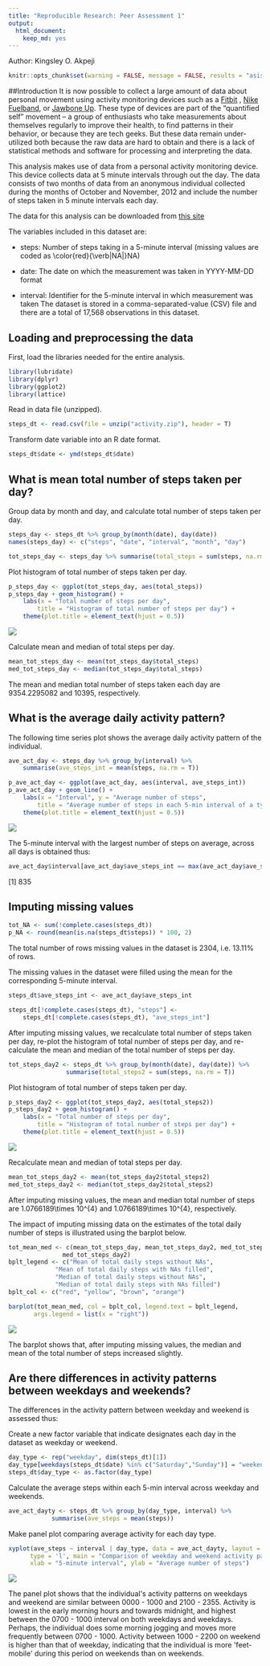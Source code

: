 ```yaml
---
title: "Reproducible Research: Peer Assessment 1"
output: 
  html_document: 
    keep_md: yes
---
```

Author: Kingsley O. Akpeji


```r
knitr::opts_chunk$set(warning = FALSE, message = FALSE, results = "asis")
```

##Introduction
It is now possible to collect a large amount of data about personal movement using activity monitoring devices such as a [Fitbit](http://www.fitbit.com/) , [Nike Fuelband](http://www.nike.com/us/en_us/c/nikeplus-fuelband), or [Jawbone Up](https://jawbone.com/up). These type of devices are part of the “quantified self” movement – a group of enthusiasts who take measurements about themselves regularly to improve their health, to find patterns in their behavior, or because they are tech geeks. But these data remain under-utilized both because the raw data are hard to obtain and there is a lack of statistical methods and software for processing and interpreting the data.  

This analysis makes use of data from a personal activity monitoring device. This device collects data at 5 minute intervals through out the day. The data consists of two months of data from an anonymous individual collected during the months of October and November, 2012 and include the number of steps taken in 5 minute intervals each day.

The data for this analysis can be downloaded from [this site](https://d396qusza40orc.cloudfront.net/repdata%2Fdata%2Factivity.zip)


The variables included in this dataset are:

* steps: Number of steps taking in a 5-minute interval (missing values are coded as \color{red}{\verb|NA|}NA)  

* date: The date on which the measurement was taken in YYYY-MM-DD format  

* interval: Identifier for the 5-minute interval in which measurement was taken
The dataset is stored in a comma-separated-value (CSV) file and there are a total of 17,568 observations in this dataset.


## Loading and preprocessing the data
First, load the libraries needed for the entire analysis.


```r
library(lubridate)
library(dplyr)
library(ggplot2)
library(lattice)
```

Read in data file (unzipped).


```r
steps_dt <- read.csv(file = unzip("activity.zip"), header = T)
```

Transform date variable into an R date format.


```r
steps_dt$date <- ymd(steps_dt$date)
```

## What is mean total number of steps taken per day?
Group data by month and day, and calculate total number of steps taken per day.

```r
steps_day <- steps_dt %>% group_by(month(date), day(date))
names(steps_day) <- c("steps", "date", "interval", "month", "day")

tot_steps_day <- steps_day %>% summarise(total_steps = sum(steps, na.rm = T))
```

Plot histogram of total number of steps taken per day.


```r
p_steps_day <- ggplot(tot_steps_day, aes(total_steps))
p_steps_day + geom_histogram() + 
	labs(x = "Total number of steps per day",
		title = "Histogram of total number of steps per day") +
	theme(plot.title = element_text(hjust = 0.5))
```

![](PA1_template_files/figure-html/unnamed-chunk-5-1.png)<!-- -->

Calculate mean and median of total steps per day.


```r
mean_tot_steps_day <- mean(tot_steps_day$total_steps)
med_tot_steps_day <- median(tot_steps_day$total_steps)
```

The mean and median total number of steps taken each day are 9354.2295082 and 10395, respectively.

## What is the average daily activity pattern?

The following time series plot shows the average daily activity pattern of the individual.


```r
ave_act_day <- steps_day %>% group_by(interval) %>% 
	summarise(ave_steps_int = mean(steps, na.rm = T))
```


```r
p_ave_act_day <- ggplot(ave_act_day, aes(interval, ave_steps_int))
p_ave_act_day + geom_line() + 
	labs(x = "Interval", y = "Average number of steps", 
		title = "Average number of steps in each 5-min interval of a typical day") +
	theme(plot.title = element_text(hjust = 0.5))
```

![](PA1_template_files/figure-html/unnamed-chunk-8-1.png)<!-- -->

The 5-minute interval with the largest number of steps on average, across all days 
is obtained thus:


```r
ave_act_day$interval[ave_act_day$ave_steps_int == max(ave_act_day$ave_steps_int)]
```

[1] 835


## Imputing missing values


```r
tot_NA <- sum(!complete.cases(steps_dt))
p_NA <- round(mean(is.na(steps_dt$steps)) * 100, 2)
```

The total number of rows missing values in the dataset is 2304, i.e. 13.11% of rows.

The missing values in the dataset were filled using the mean for the corresponding 5-minute interval.


```r
steps_dt$ave_steps_int <- ave_act_day$ave_steps_int

steps_dt[!complete.cases(steps_dt), "steps"] <- 
	steps_dt[!complete.cases(steps_dt), "ave_steps_int"]
```

After imputing missing values, we recalculate total number of steps taken per day, re-plot the histogram of total number of steps per day, and re-calculate the mean and median of the total number of steps per day.


```r
tot_steps_day2 <- steps_dt %>% group_by(month(date), day(date)) %>% 
				summarise(total_steps2 = sum(steps, na.rm = T))
```

Plot histogram of total number of steps taken per day.


```r
p_steps_day2 <- ggplot(tot_steps_day2, aes(total_steps2))
p_steps_day2 + geom_histogram() + 
	labs(x = "Total number of steps per day",
		title = "Histogram of total number of steps per day") +
	theme(plot.title = element_text(hjust = 0.5))
```

![](PA1_template_files/figure-html/unnamed-chunk-13-1.png)<!-- -->

Recalculate mean and median of total steps per day.

```r
mean_tot_steps_day2 <- mean(tot_steps_day2$total_steps2)
med_tot_steps_day2 <- median(tot_steps_day2$total_steps2)
```

After imputing missing values, the mean and median total number of steps are
1.0766189\times 10^{4} and 1.0766189\times 10^{4}, respectively.

The impact of imputing missing data on the estimates of the total daily number of steps is illustrated using the barplot below.


```r
tot_mean_med <- c(mean_tot_steps_day, mean_tot_steps_day2, med_tot_steps_day,  
			   med_tot_steps_day2)
bplt_legend <- c("Mean of total daily steps without NAs",
			 "Mean of total daily steps with NAs filled",
			 "Median of total daily steps without NAs",
			 "Median of total daily steps with NAs filled")
bplt_col <- c("red", "yellow", "brown", "orange")

barplot(tot_mean_med, col = bplt_col, legend.text = bplt_legend, 
	   args.legend = list(x = "right"))
```

![](PA1_template_files/figure-html/unnamed-chunk-15-1.png)<!-- -->

The barplot shows that, after imputing missing values, the median and mean of the total number of steps increased slightly.

## Are there differences in activity patterns between weekdays and weekends?

The differences in the activity pattern between weekday and weekend is assessed thus:

Create a new factor variable that indicate designates each day in the dataset as weekday or weekend.


```r
day_type <- rep("weekday", dim(steps_dt)[1])
day_type[weekdays(steps_dt$date) %in% c("Saturday","Sunday")] = "weekend"
steps_dt$day_type <- as.factor(day_type)
```

Calculate the average steps within each 5-min interval across weekday and weekends.


```r
ave_act_dayty <- steps_dt %>% group_by(day_type, interval) %>% 
			summarise(ave_steps = mean(steps))
```

Make panel plot comparing average activity for each day type.


```r
xyplot(ave_steps ~ interval | day_type, data = ave_act_dayty, layout = c(1,2),
	  type = 'l', main = "Comparison of weekday and weekend activity pattern",
	  xlab = "5-minute interval", ylab = "Average number of steps")
```

![](PA1_template_files/figure-html/unnamed-chunk-18-1.png)<!-- -->

The panel plot shows that the individual's activity patterns on weekdays and weekend are similar between 0000 - 1000 and 2100 - 2355. Activity is lowest in the early morning hours and towards midnight, and highest between the 0700 - 1000 interval on both weekdays and weekdays. Perhaps, the individual does some morning jogging and moves more frequently between 0700 - 1000. Activity between 1000 - 2200 on weekend is higher than that of weekday, indicating that the individual is more 'feet-mobile' during this period on weekends than on weekends.
